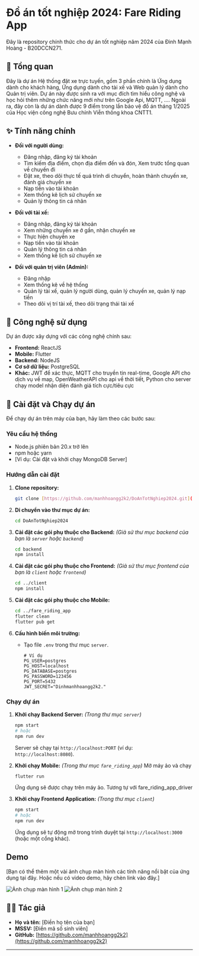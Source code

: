 # Đồ án tốt nghiệp 2024: Fare Riding App

Đây là repository chính thức cho dự án tốt nghiệp năm 2024 của Đinh Mạnh Hoàng - B20DCCN271.

## 📝 Tổng quan

Đây là dự án Hệ thống đặt xe trực tuyến, gồm 3 phần chính là Ứng dụng dành cho khách hàng, Ứng dụng dành cho tài xế và Web quản lý dành cho Quản trị viên. Dự án này được sinh ra với mục đích tìm hiểu công nghệ và học hỏi thêm những chức năng mới như trên Google Api, MQTT, .... Ngoài ra, đây còn là dự án dành được 9 điểm trong lần bảo vệ đồ án tháng 1/2025 của Học viện công nghệ Bưu chính Viễn thông khoa CNTT1. 

## ✨ Tính năng chính

* **Đối với người dùng:**
    * Đăng nhập, đăng ký tài khoản
    * Tìm kiếm địa điểm, chọn địa điểm đến và đón, Xem trước tổng quan về chuyến đi
    * Đặt xe, theo dõi thực tế quá trình di chuyển, hoàn thành chuyến xe, đánh giá chuyến xe
    * Nạp tiền vào tài khoản
    * Xem thống kê lịch sử chuyến xe
    * Quản lý thông tin cá nhân
      
* **Đối với tài xế:**
    * Đăng nhập, đăng ký tài khoản
    * Xem những chuyến xe ở gần, nhận chuyến xe
    * Thực hiện chuyến xe
    * Nạp tiền vào tài khoản
    * Quản lý thông tin cá nhân
    * Xem thống kê lịch sử chuyến xe
      
* **Đối với quản trị viên (Admin):**
    * Đăng nhập
    * Xem thống kê về hệ thống
    * Quản lý tài xế, quản lý người dùng, quản lý chuyến xe, quản lý nạp tiền
    * Theo dõi vị trí tài xế, theo dõi trạng thái tài xế

## 🚀 Công nghệ sử dụng

Dự án được xây dựng với các công nghệ chính sau:

* **Frontend:** ReactJS
* **Mobile:** Flutter
* **Backend:** NodeJS
* **Cơ sở dữ liệu:** PostgreSQL
* **Khác:** JWT để xác thực, MQTT cho truyền tin real-time, Google API cho dịch vụ về map, OpenWeatherAPI cho api về thời tiết, Python cho server chạy model nhận diện đánh giá tích cực/tiêu cực

## 🔧 Cài đặt và Chạy dự án

Để chạy dự án trên máy của bạn, hãy làm theo các bước sau:

### Yêu cầu hệ thống

* Node.js phiên bản 20.x trở lên
* npm hoặc yarn
* [Ví dụ: Cài đặt và khởi chạy MongoDB Server]

### Hướng dẫn cài đặt

1.  **Clone repository:**
    ```bash
    git clone [https://github.com/manhhoangg2k2/DoAnTotNghiep2024.git](https://github.com/manhhoangg2k2/DoAnTotNghiep2024.git)
    ```

2.  **Di chuyển vào thư mục dự án:**
    ```bash
    cd DoAnTotNghiep2024
    ```

3.  **Cài đặt các gói phụ thuộc cho Backend:**
    *(Giả sử thư mục backend của bạn là `server` hoặc `backend`)*
    ```bash
    cd backend
    npm install
    ```

4.  **Cài đặt các gói phụ thuộc cho Frontend:**
    *(Giả sử thư mục frontend của bạn là `client` hoặc `frontend`)*
    ```bash
    cd ../client
    npm install
    ```
5.  **Cài đặt các gói phụ thuộc cho Mobile:**
    ```bash
    cd ../fare_riding_app
    flutter clean
    flutter pub get
    ```
    
6.  **Cấu hình biến môi trường:**
    * Tạo file `.env` trong thư mục `server`.
        ```env
        # Ví dụ
        PG_USER=postgres
        PG_HOST=localhost
        PG_DATABASE=postgres
        PG_PASSWORD=123456
        PG_PORT=5432
        JWT_SECRET="Dinhmanhhoangg2k2."
        ```

### Chạy dự án

1.  **Khởi chạy Backend Server:**
    *(Trong thư mục `server`)*
    ```bash
    npm start
    # hoặc
    npm run dev
    ```
    Server sẽ chạy tại `http://localhost:PORT` (ví dụ: `http://localhost:8080`).
    
2.  **Khởi chạy Mobile:**
    *(Trong thư mục `fare_riding_app`)*
    Mở máy ảo và chạy 
    ```bash
    flutter run
    ```
    Ứng dụng sẽ được chạy trên máy ảo. Tương tự với fare_riding_app_driver

4.  **Khởi chạy Frontend Application:**
    *(Trong thư mục `client`)*
    ```bash
    npm start
    # hoặc
    npm run dev
    ```
    Ứng dụng sẽ tự động mở trong trình duyệt tại `http://localhost:3000` (hoặc một cổng khác).

##  Demo

[Bạn có thể thêm một vài ảnh chụp màn hình các tính năng nổi bật của ứng dụng tại đây. Hoặc nếu có video demo, hãy chèn link vào đây.]

![Ảnh chụp màn hình 1](link-toi-anh.png)
![Ảnh chụp màn hình 2](link-toi-anh.png)

## 🧑‍💻 Tác giả

* **Họ và tên:** [Điền họ tên của bạn]
* **MSSV:** [Điền mã số sinh viên]
* **GitHub:** [https://github.com/manhhoangg2k2](https://github.com/manhhoangg2k2)

---
